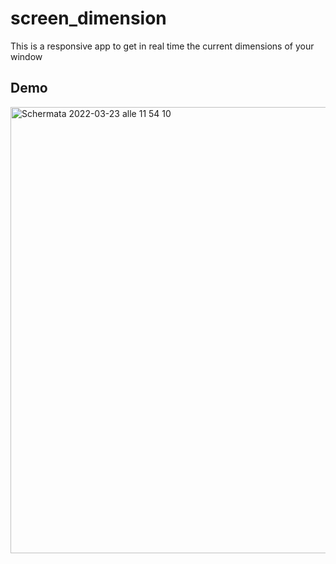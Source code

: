# screen_dimension
This is a responsive app to get in real time the current dimensions of your window

## Demo
<img width="714" alt="Schermata 2022-03-23 alle 11 54 10" src="https://user-images.githubusercontent.com/88108002/159684352-1c327fb7-91af-4121-b4f7-a23156f2f473.png">
